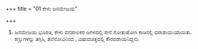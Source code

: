 +++
title = "01 ಕೇಳು ಜನಮೇಜಯ"

+++
1. ಜನಮೇಜಯ ಭೂಪತಿ, ಕೇಳು ವನಪಾಲಕರ ಜಗಳದಲ್ಲಿ ಸೇನೆ ಸೋತುಹೋಗಿ ಕಾಡಿನಲ್ಲಿ ಧರಾಶಾಯಿಯಾಯಿತು. ಕಣ್ಣುಗಳನ್ನು ತಗ್ಗಿಸಿ, ತಲೆನೋವಿನಿಂದ , ವಿಷಾದಚಿತ್ತದಲ್ಲಿ ಕೌರವರಾಯನಿದ್ದನು.